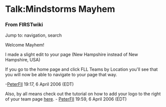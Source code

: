 # Talk:Mindstorms Mayhem

### From FIRSTwiki

Jump to: navigation, search

Welcome Mayhem!

I made a slight edit to your page (New Hampshire instead of New Hampshire,
USA)

If you go to the home page and click FLL Teams by Location you'll see that you
will now be able to navigate to your page that way.

-[PeterFll](User:PeterFll "User:PeterFll" ) 19:17, 6 April 2006 (EDT) 

Also, by all means check out the tutorial on how to add your logo to the right
of your team page
[here](FIRSTwiki:Add_your_team_logo_tutorial_%28FLL%29
"FIRSTwiki:Add your team logo tutorial \(FLL\)" ). -
[PeterFll](User:PeterFll "User:PeterFll" ) 19:59, 6 April 2006
(EDT)


